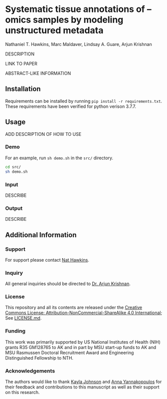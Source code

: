 # Systematic tissue annotations of –omics samples by modeling unstructured metadata

Nathaniel T. Hawkins, Marc Maldaver, Lindsay A. Guare, Arjun Krishnan

DESCRIPTION

LINK TO PAPER

ABSTRACT-LIKE INFORMATION

## Installation

Requirements can be installed by running `pip install -r requirements.txt`. These requirements have been verified for python verison 3.7.7.

## Usage

ADD DESCRIPTION OF HOW TO USE

### Demo

For an example, run `sh demo.sh` in the `src/` directory.

```bash
cd src/
sh demo.sh
```

### Input

DESCRIBE

### Output

DESCRIBE

## Additional Information

### Support
For support please contact [Nat Hawkins](hawki235@msu.edu).

### Inquiry
All general inquiries should be directed to [Dr. Arjun Krishnan](arjun@msu.edu).

### License
This repository and all its contents are released under the [Creative Commons License: Attribution-NonCommercial-ShareAlike 4.0 International](https://creativecommons.org/licenses/by-nc-sa/4.0/legalcode); See [LICENSE.md](https://github.com/krishnanlab/NLP-ML_Annotation/blob/main/LICENSE).


### Funding

This work was primarily supported by US National Institutes of Health (NIH) grants R35 GM128765 to AK and in part by MSU start-up funds to AK and MSU Rasmussen Doctoral Recruitment Award and Engineering Distinguished Fellowship to NTH.

### Acknowledgements

The authors would like to thank [Kayla Johnson](https://sites.google.com/view/kaylajohnson/home) and [Anna Yannakopoulos](https://yannakopoulos.github.io/) for their feedback and contributions to this manuscript as well as their support on this research.

<!--
### Citation

-->
<!--
### References

-->